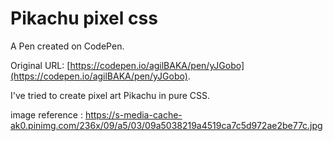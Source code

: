 # Pikachu pixel css

A Pen created on CodePen.

Original URL: [https://codepen.io/agilBAKA/pen/yJGobo](https://codepen.io/agilBAKA/pen/yJGobo).

I've tried to create pixel art Pikachu in pure CSS.



image reference :
https://s-media-cache-ak0.pinimg.com/236x/09/a5/03/09a5038219a4519ca7c5d972ae2be77c.jpg 